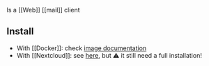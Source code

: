 Is a [[Web]] [[mail]] client
## Install
- With [[Docker]]: check [image documentation](https://hub.docker.com/r/roundcube/roundcubemail/)
- With [[Nextcloud]]: see [here](https://github.com/rotdrop/nextcloud-roundcube), but ⚠️ it still need a full installation!